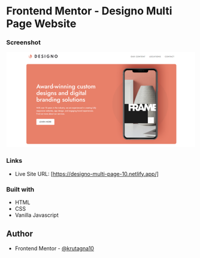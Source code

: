 # Frontend Mentor - Designo Multi Page Website

### Screenshot

![](screenshot/Screenshot.png)

### Links

- Live Site URL: [https://designo-multi-page-10.netlify.app/]

### Built with

- HTML
- CSS
- Vanilla Javascript

## Author
- Frontend Mentor - [@krutagna10](https://www.frontendmentor.io/profile/krutagna10)